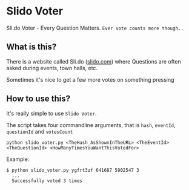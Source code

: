 # Slido Voter
Sli.do Voter - Every Question Matters. `Ever vote counts more though..`

## What is this?
There is a website called Sli.do ([slido.com](http://slido.com)) where Questions are often asked during events, town halls, etc.

Sometimes it's nice to get a few more votes on something pressing

## How to use this?
It's really simple to use `Slido Voter`.

The script takes four commandline arguments, that is `hash`, `eventId`, `questionId` and `votesCount`

```
python slido_voter.py <TheHash_AsShownInTheURL> <TheEventId> <TheQuestionId> <HowManyTimesYouWantThisVotedFor>
```

Example:
```
$ python slido_voter.py ygfrt3zf 641687 5902547 3
  ...
  Successfully voted 3 times
```
